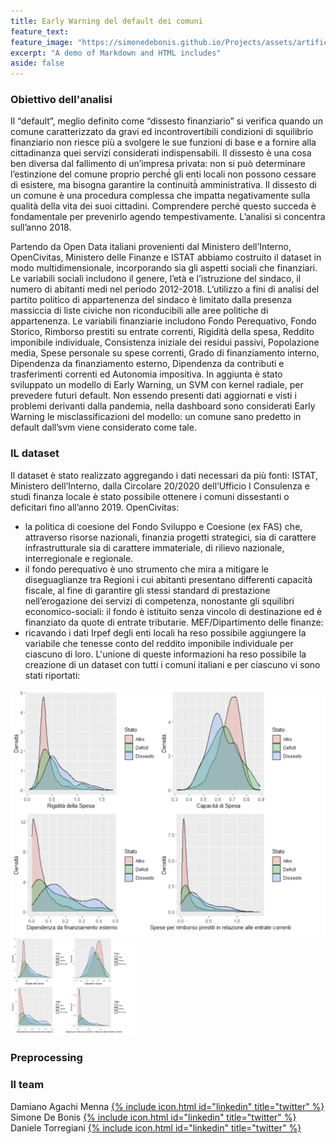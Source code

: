 ```yaml
---
title: Early Warning del default dei comuni
feature_text: 
feature_image: "https://simonedebonis.github.io/Projects/assets/artificial-intelligence.jpg"
excerpt: "A demo of Markdown and HTML includes"
aside: false
---
```


### Obiettivo dell'analisi
Il “default”, meglio definito come “dissesto finanziario” si verifica quando un comune caratterizzato da gravi ed incontrovertibili condizioni di squilibrio finanziario non riesce più a svolgere le sue funzioni di base e a fornire alla cittadinanza quei servizi considerati indispensabili. 
Il dissesto è una cosa ben diversa dal fallimento di un’impresa privata: non si può determinare l’estinzione del comune proprio perché́ gli enti locali non possono cessare di esistere, ma bisogna garantire la continuità̀ amministrativa. 
Il dissesto di un comune è una procedura complessa che impatta negativamente sulla qualità della vita dei suoi cittadini. Comprendere perché questo succeda è fondamentale per prevenirlo agendo tempestivamente. L’analisi si concentra sull’anno 2018.

Partendo da Open Data italiani provenienti dal Ministero dell’Interno, OpenCivitas, Ministero delle Finanze e ISTAT abbiamo costruito il dataset in modo multidimensionale, incorporando sia gli aspetti sociali che finanziari. 
Le variabili sociali includono il genere, l’età e l’istruzione del sindaco, il numero di abitanti medi nel periodo 2012-2018. L’utilizzo a fini di analisi del partito politico di appartenenza del sindaco è limitato dalla presenza massiccia di liste civiche non riconducibili alle aree politiche di appartenenza.
Le variabili finanziarie includono Fondo Perequativo, Fondo Storico, Rimborso prestiti su entrate correnti, Rigidità della spesa, Reddito imponibile individuale, Consistenza iniziale dei residui passivi, Popolazione media, Spese personale su spese correnti, Grado di finanziamento interno, Dipendenza da finanziamento esterno, Dipendenza da contributi e trasferimenti correnti ed Autonomia impositiva.
In aggiunta è stato sviluppato un modello di Early Warning, un SVM con kernel radiale, per prevedere futuri default. Non essendo presenti dati aggiornati e visti i problemi derivanti dalla pandemia, nella dashboard sono considerati Early Warning le misclassificazioni del modello: un comune sano predetto in default dall’svm viene considerato come tale.

### IL dataset 

Il dataset è stato realizzato aggregando i dati necessari da più fonti: ISTAT, Ministero dell’Interno, dalla Circolare 20/2020 dell’Ufficio I Consulenza e studi finanza locale è stato possibile ottenere i comuni dissestanti o deficitari fino all’anno 2019.
OpenCivitas:
- la politica di coesione del Fondo Sviluppo e Coesione (ex FAS) che, attraverso risorse
nazionali, finanzia progetti strategici, sia di carattere infrastrutturale sia di carattere
immateriale, di rilievo nazionale, interregionale e regionale.
- il fondo perequativo è uno strumento che mira a mitigare le diseguaglianze tra
Regioni i cui abitanti presentano differenti capacità fiscale, al fine di garantire gli stessi standard di prestazione nell’erogazione dei servizi di competenza, nonostante gli squilibri economico-sociali: il fondo è istituito senza vincolo di destinazione ed è finanziato da quote di entrate tributarie.
MEF/Dipartimento delle finanze:
- ricavando i dati Irpef degli enti locali ha reso possibile aggiungere la variabile che
tenesse conto del reddito imponibile individuale per ciascuno di loro.
L'unione di queste informazioni ha reso possibile la creazione di un dataset con tutti i comuni italiani e per ciascuno vi sono stati riportati:

![](/assets/PowerBI/plots.png)
<img src="/assets/PowerBI/plots.png" alt="drawing" width="200"/>

### Preprocessing
### Il team

 
Damiano Agachi Menna [{% include icon.html id="linkedin" title="twitter" %}](https://www.linkedin.com/in/damiano-am/)  
Simone De Bonis [{% include icon.html id="linkedin" title="twitter" %}](https://www.linkedin.com/in/SimoneDeBonis)  
Daniele Torregiani [{% include icon.html id="linkedin" title="twitter" %}](https://www.linkedin.com/in/daniele-torregiani-369b54243/)  
